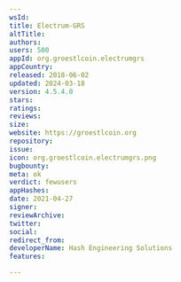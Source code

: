 ```yaml
---
wsId: 
title: Electrum-GRS
altTitle: 
authors: 
users: 500
appId: org.groestlcoin.electrumgrs
appCountry: 
released: 2018-06-02
updated: 2024-03-18
version: 4.5.4.0
stars: 
ratings: 
reviews: 
size: 
website: https://groestlcoin.org
repository: 
issue: 
icon: org.groestlcoin.electrumgrs.png
bugbounty: 
meta: ok
verdict: fewusers
appHashes: 
date: 2021-04-27
signer: 
reviewArchive: 
twitter: 
social: 
redirect_from: 
developerName: Hash Engineering Solutions
features: 

---
```


